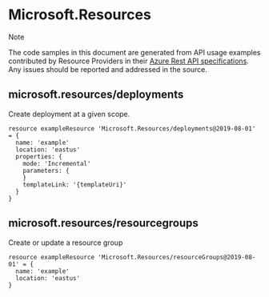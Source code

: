 # Microsoft.Resources
  
> [!NOTE]
> The code samples in this document are generated from API usage examples contributed by Resource Providers in their [Azure Rest API specifications](https://github.com/Azure/azure-rest-api-specs). Any issues should be reported and addressed in the source.


## microsoft.resources/deployments

Create deployment at a given scope.
```bicep
resource exampleResource 'Microsoft.Resources/deployments@2019-08-01' = {
  name: 'example'
  location: 'eastus'
  properties: {
    mode: 'Incremental'
    parameters: {
    }
    templateLink: '{templateUri}'
  }
}
```

## microsoft.resources/resourcegroups

Create or update a resource group
```bicep
resource exampleResource 'Microsoft.Resources/resourceGroups@2019-08-01' = {
  name: 'example'
  location: 'eastus'
}
```
